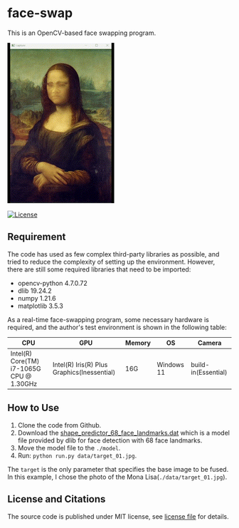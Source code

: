 # face-swap

This is an OpenCV-based face swapping program. 

![](https://github.com/lizhunan/asset/blob/main/face-swap/pre.gif?raw=true)

<p align="lift">
  <a href="https://opensource.org/licenses/MIT"><img src="https://img.shields.io/badge/License-MIT-4caf50.svg" alt="License"></a>
</p>

## Requirement

The code has used as few complex third-party libraries as possible, and tried to reduce the complexity of setting up the environment. However, there are still some required libraries that need to be imported:

- opencv-python           4.7.0.72
- dlib                    19.24.2
- numpy                   1.21.6
- matplotlib              3.5.3

As a real-time face-swapping program, some necessary hardware is required, and the author's test environment is shown in the following table:

|CPU|GPU|Memory|OS|Camera|
|---|---|---|---|---|
|Intel(R) Core(TM) i7-1065G CPU @ 1.30GHz|Intel(R) Iris(R) Plus Graphics(Inessential)|16G|Windows 11|build-in(Essential)|

## How to Use

1. Clone the code from Github.
2. Download the [shape_predictor_68_face_landmarks.dat](http://dlib.net/files/shape_predictor_68_face_landmarks.dat.bz2) which is a model file provided by dlib for face detection with 68 face landmarks.
3. Move the model file to the `./model`.
4. Run: `python run.py data/target_01.jpg`. 

The `target` is the only parameter that specifies the base image to be fused. In this example, I chose the photo of the Mona Lisa(`./data/target_01.jpg`).

## License and Citations

The source code is published under MIT license, see [license file](./LICENSE) for details.
